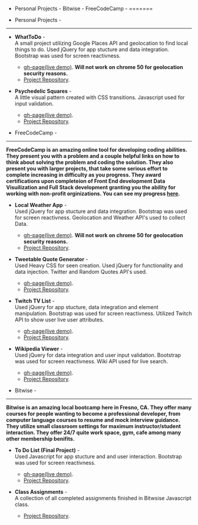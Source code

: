 - Personal Projects - Bitwise - FreeCodeCamp -
=======

- Personal Projects -
-----------

  * **WhatToDo** -   
  A small project utilizing Google Places API and geolocation to find local things to do. Used jQuery for app stucture and data integration. Bootstrap was used for screen reactivness.  
	  * [gh-page(live demo)](http://TrevorTuchten.github.io/personalProjects/whatodo/). **Will not work on chrome 50 for geolocation security reasons.**  
	  * [Project Repository](https://github.com/TrevorTuchten/TrevorTuchten.github.io/tree/master/personalProjects/whatodo).


  * **Psychedelic Squares** -   
  A little visual pattern created with CSS transitions. Javascript used for input validation.  
	  * [gh-page(live demo)](http://TrevorTuchten.github.io/personalProjects/phsycSq/).  
	  * [Project Repository](https://github.com/TrevorTuchten/TrevorTuchten.github.io/tree/master/personalProjects/phsycSq).


- FreeCodeCamp -
-----------

 **FreeCodeCamp is an amazing online tool for developing coding abilities. They present you with a problem and a couple helpful links on how to think about solving the problem and coding the solution. They also present you with larger projects, that take some serious effort to complete increasing in difficulty as you progress. They award certifications upon completeion of Front End development Data Visuilization and Full Stack development granting you the ability for working with non-profit orginizations. You can see my progress [here](https://www.freecodecamp.com/trevortuchten).**  
  * **Local Weather App** -   
  Used jQuery for app stucture and data integration. Bootstrap was used for screen reactivness. Geolocation and Weather API's used to collect Data.  
	  * [gh-page(live demo)](http://TrevorTuchten.github.io/freeCodeCampProjects/codeCampWeatherApp/). **Will not work on chrome 50 for geolocation security reasons.**   
	  * [Project Repository](https://github.com/TrevorTuchten/TrevorTuchten.github.io/tree/master/freeCodeCampProjects/codeCampWeatherApp).


  * **Tweetable Quote Generator** -   
  Used Heavy CSS for seen creation. Used jQuery for functionality and data injection. Twitter and Random Quotes API's used.  
	  * [gh-page(live demo)](http://TrevorTuchten.github.io/freeCodeCampProjects/codeCampQuoteGen/).  
	  * [Project Repository](https://github.com/TrevorTuchten/TrevorTuchten.github.io/tree/master/freeCodeCampProjects/codeCampQuoteGen).


  * **Twitch TV List** -   
  Used jQuery for app stucture, data integration and element manipulation. Bootstrap was used for screen reactivness. Utilized Twitch API to show user live user attributes.  
	  * [gh-page(live demo)](http://TrevorTuchten.github.io/freeCodeCampProjects/codeCampTwitchtv/).  
	  * [Project Repository](https://github.com/TrevorTuchten/TrevorTuchten.github.io/tree/master/freeCodeCampProjects/codeCampTwitchtv).


  * **Wikipedia Viewer** -   
  Used jQuery for data integration and user input validation. Bootstrap was used for screen reactivness. Wiki API used for live search.  
	  * [gh-page(live demo)](http://TrevorTuchten.github.io/freeCodeCampProjects/codeCampWikiViewer/).  
	  * [Project Repository](https://github.com/TrevorTuchten/TrevorTuchten.github.io/tree/master/freeCodeCampProjects/codeCampWikiViewer).


- Bitwise -
-----------

**Bitwise is an amazing local bootcamp here in Fresno, CA. They offer many courses for people wanting to become a professional developer, from computer language courses to resume and mock interview guidance. They utilize small classroom settings for maximum instructor/student interaction. They offer 24/7 quite work space, gym, cafe among many other membership benifits.**
* **To Do List (Final Project)** -   
   Used Javascript for app stucture and and user interaction. Bootstrap was used for screen reactivness.  
	* [gh-page(live demo)](http://TrevorTuchten.github.io/bitwise/ToDoApp/). 
	* [Project Repository](https://github.com/TrevorTuchten/TrevorTuchten.github.io/tree/master/bitwise/ToDoApp).


* **Class Assignments** -   
A collection of all completed assignments finished in Bitwsise Javascript class.    
  * [Project Repository](https://github.com/TrevorTuchten/TrevorTuchten.github.io/tree/master/bitwise/classAssignments).